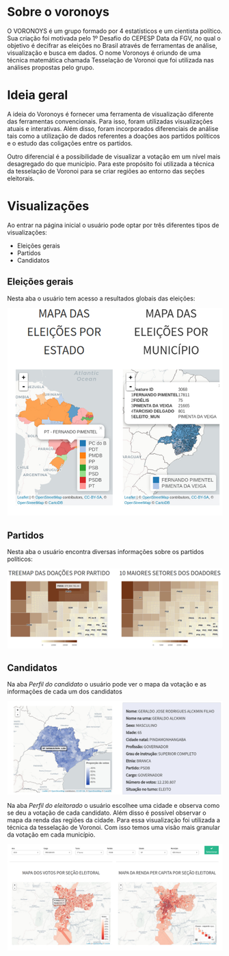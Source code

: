 Sobre o voronoys
================

O VORONOYS é um grupo formado por 4 estatísticos e um cientista
político. Sua criação foi motivada pelo 1º Desafio do CEPESP Data da
FGV, no qual o objetivo é decifrar as eleições no Brasil através de
ferramentas de análise, visualização e busca em dados. O nome Voronoys é
oriundo de uma técnica matemática chamada Tesselação de Voronoi que foi
utilizada nas análises propostas pelo grupo.

Ideia geral
===========

A ideia do Voronoys é fornecer uma ferramenta de visualização diferente
das ferramentas convencionais. Para isso, foram utilizadas visualizações
atuais e interativas. Além disso, foram incorporados diferenciais de
análise tais como a utilização de dados referentes a doações aos
partidos políticos e o estudo das coligações entre os partidos.

Outro diferencial é a possibilidade de visualizar a votação em um nível
mais desagregado do que município. Para este propósito foi utilizada a
técnica da tesselação de Voronoi para se criar regiões ao entorno das
seções eleitorais.

Visualizações
=============

Ao entrar na página inicial o usuário pode optar por três diferentes
tipos de visualizações:

-   Eleições gerais
-   Partidos
-   Candidatos

Eleições gerais
---------------

Nesta aba o usuário tem acesso a resultados globais das eleições:

![](www/img/eleicoes_gerais.jpg)

Partidos
--------

Nesta aba o usuário encontra diversas informações sobre os partidos
políticos:

![](www/img/doacoes.jpg)

Candidatos
----------

Na aba *Perfil do candidato* o usuário pode ver o mapa da votação e as
informações de cada um dos candidatos

![](www/img/perfil.jpg)

Na aba *Perfil do eleitorado* o usuário escolhee uma cidade e observa
como se deu a votação de cada candidato. Além disso é possível observar
o mapa da renda das regiões da cidade. Para essa visualização foi
utilizada a técnica da tesselação de Voronoi. Com isso temos uma visão
mais granular da votação em cada município.

![](www/img/voronoi.jpg)
